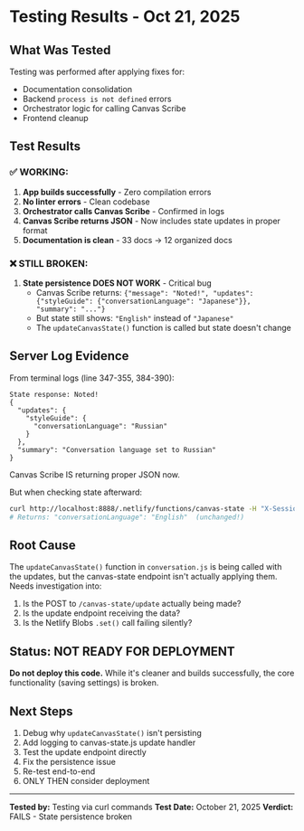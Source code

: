 # Testing Results - Oct 21, 2025

## What Was Tested

Testing was performed after applying fixes for:
- Documentation consolidation
- Backend `process is not defined` errors
- Orchestrator logic for calling Canvas Scribe
- Frontend cleanup

## Test Results

### ✅ WORKING:
1. **App builds successfully** - Zero compilation errors
2. **No linter errors** - Clean codebase
3. **Orchestrator calls Canvas Scribe** - Confirmed in logs
4. **Canvas Scribe returns JSON** - Now includes state updates in proper format
5. **Documentation is clean** - 33 docs → 12 organized docs

### ❌ STILL BROKEN:
1. **State persistence DOES NOT WORK** - Critical bug
   - Canvas Scribe returns: `{"message": "Noted!", "updates": {"styleGuide": {"conversationLanguage": "Japanese"}}, "summary": "..."}`
   - But state still shows: `"English"` instead of `"Japanese"`
   - The `updateCanvasState()` function is called but state doesn't change

## Server Log Evidence

From terminal logs (line 347-355, 384-390):
```
State response: Noted! 
{
  "updates": {
    "styleGuide": {
      "conversationLanguage": "Russian"
    }
  },
  "summary": "Conversation language set to Russian"
}
```

Canvas Scribe IS returning proper JSON now.

But when checking state afterward:
```bash
curl http://localhost:8888/.netlify/functions/canvas-state -H "X-Session-ID: test"
# Returns: "conversationLanguage": "English"  (unchanged!)
```

## Root Cause

The `updateCanvasState()` function in `conversation.js` is being called with the updates, but the canvas-state endpoint isn't actually applying them. Needs investigation into:

1. Is the POST to `/canvas-state/update` actually being made?
2. Is the update endpoint receiving the data?
3. Is the Netlify Blobs `.set()` call failing silently?

## Status: NOT READY FOR DEPLOYMENT

**Do not deploy this code.** While it's cleaner and builds successfully, the core functionality (saving settings) is broken.

## Next Steps

1. Debug why `updateCanvasState()` isn't persisting
2. Add logging to canvas-state.js update handler
3. Test the update endpoint directly
4. Fix the persistence issue
5. Re-test end-to-end
6. ONLY THEN consider deployment

---

**Tested by:** Testing via curl commands
**Test Date:** October 21, 2025
**Verdict:** FAILS - State persistence broken

